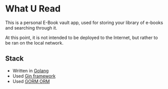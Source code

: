 # What U Read

This is a personal E-Book vault app, used for storing your library of e-books and searching through it.

At this point, it is not intended to be deployed to the Internet, but rather to be ran on the local network.

## Stack

- Written in [Golang](https://go.dev/)
- Used [Gin framework](https://github.com/gin-gonic/gin)
- Used [GORM ORM](https://gorm.io/)
